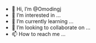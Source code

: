 - 👋 Hi, I’m @Omodingj
- 👀 I’m interested in ...
- 🌱 I’m currently learning ...
- 💞️ I’m looking to collaborate on ...
- 📫 How to reach me ...

<!---
Omodingj/Omodingj is a ✨ special ✨ repository because its `README.md` (this file) appears on your GitHub profile.
You can click the Preview link to take a look at your changes.
--->
